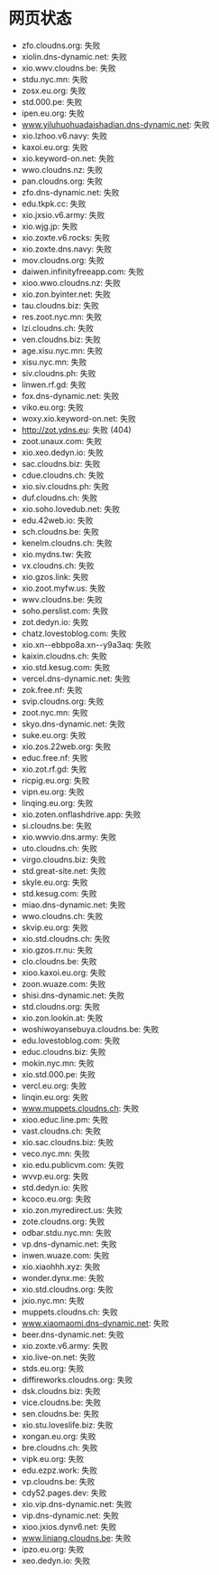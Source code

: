 # 网页状态
- zfo.cloudns.org: 失败
- xiolin.dns-dynamic.net: 失败
- xio.wwv.cloudns.be: 失败
- stdu.nyc.mn: 失败
- zosx.eu.org: 失败
- std.000.pe: 失败
- ipen.eu.org: 失败
- www.yiluhuohuadaishadian.dns-dynamic.net: 失败
- xio.lzhoo.v6.navy: 失败
- kaxoi.eu.org: 失败
- xio.keyword-on.net: 失败
- wwo.cloudns.nz: 失败
- pan.cloudns.org: 失败
- zfo.dns-dynamic.net: 失败
- edu.tkpk.cc: 失败
- xio.jxsio.v6.army: 失败
- xio.wjg.jp: 失败
- xio.zoxte.v6.rocks: 失败
- xio.zoxte.dns.navy: 失败
- mov.cloudns.org: 失败
- daiwen.infinityfreeapp.com: 失败
- xioo.wwo.cloudns.nz: 失败
- xio.zon.byinter.net: 失败
- tau.cloudns.biz: 失败
- res.zoot.nyc.mn: 失败
- lzi.cloudns.ch: 失败
- ven.cloudns.biz: 失败
- age.xisu.nyc.mn: 失败
- xisu.nyc.mn: 失败
- siv.cloudns.ph: 失败
- linwen.rf.gd: 失败
- fox.dns-dynamic.net: 失败
- viko.eu.org: 失败
- woxy.xio.keyword-on.net: 失败
- http://zot.ydns.eu: 失败 (404)
- zoot.unaux.com: 失败
- xio.xeo.dedyn.io: 失败
- sac.cloudns.biz: 失败
- cdue.cloudns.ch: 失败
- xio.siv.cloudns.ph: 失败
- duf.cloudns.ch: 失败
- xio.soho.lovedub.net: 失败
- edu.42web.io: 失败
- sch.cloudns.be: 失败
- kenelm.cloudns.ch: 失败
- xio.mydns.tw: 失败
- vx.cloudns.ch: 失败
- xio.gzos.link: 失败
- xio.zoot.myfw.us: 失败
- wwv.cloudns.be: 失败
- soho.perslist.com: 失败
- zot.dedyn.io: 失败
- chatz.lovestoblog.com: 失败
- xio.xn--ebbpo8a.xn--y9a3aq: 失败
- kaixin.cloudns.ch: 失败
- xio.std.kesug.com: 失败
- vercel.dns-dynamic.net: 失败
- zok.free.nf: 失败
- svip.cloudns.org: 失败
- zoot.nyc.mn: 失败
- skyo.dns-dynamic.net: 失败
- suke.eu.org: 失败
- xio.zos.22web.org: 失败
- educ.free.nf: 失败
- xio.zot.rf.gd: 失败
- ricpig.eu.org: 失败
- vipn.eu.org: 失败
- linqing.eu.org: 失败
- xio.zoten.onflashdrive.app: 失败
- si.cloudns.be: 失败
- xio.wwvio.dns.army: 失败
- uto.cloudns.ch: 失败
- virgo.cloudns.biz: 失败
- std.great-site.net: 失败
- skyle.eu.org: 失败
- std.kesug.com: 失败
- miao.dns-dynamic.net: 失败
- wwo.cloudns.ch: 失败
- skvip.eu.org: 失败
- xio.std.cloudns.ch: 失败
- xio.gzos.rr.nu: 失败
- clo.cloudns.be: 失败
- xioo.kaxoi.eu.org: 失败
- zoon.wuaze.com: 失败
- shisi.dns-dynamic.net: 失败
- std.cloudns.org: 失败
- xio.zon.lookin.at: 失败
- woshiwoyansebuya.cloudns.be: 失败
- edu.lovestoblog.com: 失败
- educ.cloudns.biz: 失败
- mokin.nyc.mn: 失败
- xio.std.000.pe: 失败
- vercl.eu.org: 失败
- linqin.eu.org: 失败
- www.muppets.cloudns.ch: 失败
- xioo.educ.line.pm: 失败
- vast.cloudns.ch: 失败
- xio.sac.cloudns.biz: 失败
- veco.nyc.mn: 失败
- xio.edu.publicvm.com: 失败
- wvvp.eu.org: 失败
- std.dedyn.io: 失败
- kcoco.eu.org: 失败
- xio.zon.myredirect.us: 失败
- zote.cloudns.org: 失败
- odbar.stdu.nyc.mn: 失败
- vp.dns-dynamic.net: 失败
- inwen.wuaze.com: 失败
- xio.xiaohhh.xyz: 失败
- wonder.dynx.me: 失败
- xio.std.cloudns.org: 失败
- jxio.nyc.mn: 失败
- muppets.cloudns.ch: 失败
- www.xiaomaomi.dns-dynamic.net: 失败
- beer.dns-dynamic.net: 失败
- xio.zoxte.v6.army: 失败
- xio.live-on.net: 失败
- stds.eu.org: 失败
- diffireworks.cloudns.org: 失败
- dsk.cloudns.biz: 失败
- vice.cloudns.be: 失败
- sen.cloudns.be: 失败
- xio.stu.loveslife.biz: 失败
- xongan.eu.org: 失败
- bre.cloudns.ch: 失败
- vipk.eu.org: 失败
- edu.ezpz.work: 失败
- vp.cloudns.be: 失败
- cdy52.pages.dev: 失败
- xio.vip.dns-dynamic.net: 失败
- vip.dns-dynamic.net: 失败
- xioo.jxios.dynv6.net: 失败
- www.liniang.cloudns.be: 失败
- ipzo.eu.org: 失败
- xeo.dedyn.io: 失败
